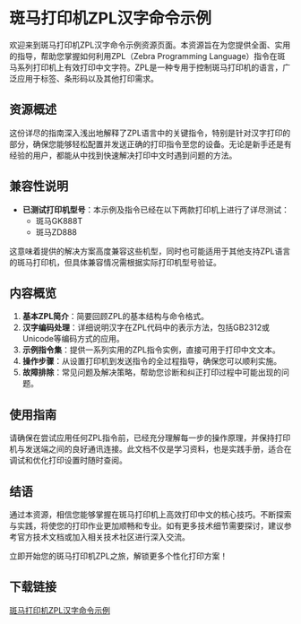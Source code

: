 # 斑马打印机ZPL汉字命令示例

欢迎来到斑马打印机ZPL汉字命令示例资源页面。本资源旨在为您提供全面、实用的指导，帮助您掌握如何利用ZPL（Zebra Programming Language）指令在斑马系列打印机上有效打印中文字符。ZPL是一种专用于控制斑马打印机的语言，广泛应用于标签、条形码以及其他打印需求。

## 资源概述

这份详尽的指南深入浅出地解释了ZPL语言中的关键指令，特别是针对汉字打印的部分，确保您能够轻松配置并发送正确的打印指令至您的设备。无论是新手还是有经验的用户，都能从中找到快速解决打印中文时遇到问题的方法。

## 兼容性说明

- **已测试打印机型号**：本示例及指令已经在以下两款打印机上进行了详尽测试：
  - 斑马GK888T
  - 斑马ZD888
  
这意味着提供的解决方案高度兼容这些机型，同时也可能适用于其他支持ZPL语言的斑马打印机，但具体兼容情况需根据实际打印机型号验证。

## 内容概览

1. **基本ZPL简介**：简要回顾ZPL的基本结构与命令格式。
2. **汉字编码处理**：详细说明汉字在ZPL代码中的表示方法，包括GB2312或Unicode等编码方式的应用。
3. **示例指令集**：提供一系列实用的ZPL指令实例，直接可用于打印中文文本。
4. **操作步骤**：从设置打印机到发送指令的全过程指导，确保您可以顺利实施。
5. **故障排除**：常见问题及解决策略，帮助您诊断和纠正打印过程中可能出现的问题。

## 使用指南

请确保在尝试应用任何ZPL指令前，已经充分理解每一步的操作原理，并保持打印机与发送端之间的良好通讯连接。此文档不仅是学习资料，也是实践手册，适合在调试和优化打印设置时随时查阅。

## 结语

通过本资源，相信您能够掌握在斑马打印机上高效打印中文的核心技巧。不断探索与实践，将使您的打印作业更加顺畅和专业。如有更多技术细节需要探讨，建议参考官方技术文档或加入相关技术社区进行深入交流。

立即开始您的斑马打印机ZPL之旅，解锁更多个性化打印方案！

## 下载链接

[斑马打印机ZPL汉字命令示例](https://pan.quark.cn/s/b345b0ea2fa2)